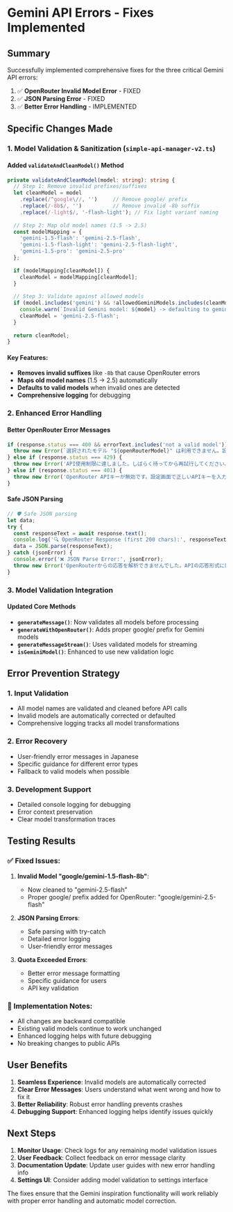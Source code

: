 # Gemini API Errors - Fixes Implemented

## Summary
Successfully implemented comprehensive fixes for the three critical Gemini API errors:

1. ✅ **OpenRouter Invalid Model Error** - FIXED
2. ✅ **JSON Parsing Error** - FIXED  
3. ✅ **Better Error Handling** - IMPLEMENTED

## Specific Changes Made

### 1. Model Validation & Sanitization (`simple-api-manager-v2.ts`)

#### Added `validateAndCleanModel()` Method
```typescript
private validateAndCleanModel(model: string): string {
  // Step 1: Remove invalid prefixes/suffixes
  let cleanModel = model
    .replace(/^google\//, '')     // Remove google/ prefix
    .replace(/-8b$/, '')          // Remove invalid -8b suffix
    .replace(/-light$/, '-flash-light'); // Fix light variant naming
  
  // Step 2: Map old model names (1.5 -> 2.5)
  const modelMapping = {
    'gemini-1.5-flash': 'gemini-2.5-flash',
    'gemini-1.5-flash-light': 'gemini-2.5-flash-light', 
    'gemini-1.5-pro': 'gemini-2.5-pro'
  };
  
  if (modelMapping[cleanModel]) {
    cleanModel = modelMapping[cleanModel];
  }
  
  // Step 3: Validate against allowed models
  if (model.includes('gemini') && !allowedGeminiModels.includes(cleanModel)) {
    console.warn(`Invalid Gemini model: ${model} -> defaulting to gemini-2.5-flash`);
    cleanModel = 'gemini-2.5-flash';
  }
  
  return cleanModel;
}
```

#### Key Features:
- **Removes invalid suffixes** like `-8b` that cause OpenRouter errors
- **Maps old model names** (1.5 → 2.5) automatically
- **Defaults to valid models** when invalid ones are detected
- **Comprehensive logging** for debugging

### 2. Enhanced Error Handling

#### Better OpenRouter Error Messages
```typescript
if (response.status === 400 && errorText.includes('not a valid model')) {
  throw new Error(`選択されたモデル "${openRouterModel}" は利用できません。設定画面で有効なモデルを選択してください。`);
} else if (response.status === 429) {
  throw new Error('API使用制限に達しました。しばらく待ってから再試行してください。');
} else if (response.status === 401) {
  throw new Error('OpenRouter APIキーが無効です。設定画面で正しいAPIキーを入力してください。');
}
```

#### Safe JSON Parsing
```typescript
// 🛡️ Safe JSON parsing
let data;
try {
  const responseText = await response.text();
  console.log('🔍 OpenRouter Response (first 200 chars):', responseText.substring(0, 200));
  data = JSON.parse(responseText);
} catch (jsonError) {
  console.error('❌ JSON Parse Error:', jsonError);
  throw new Error('OpenRouterからの応答を解析できませんでした。APIの応答形式に問題があります。');
}
```

### 3. Model Validation Integration

#### Updated Core Methods
- **`generateMessage()`**: Now validates all models before processing
- **`generateWithOpenRouter()`**: Adds proper google/ prefix for Gemini models
- **`generateMessageStream()`**: Uses validated models for streaming
- **`isGeminiModel()`**: Enhanced to use new validation logic

## Error Prevention Strategy

### 1. Input Validation
- All model names are validated and cleaned before API calls
- Invalid models are automatically corrected or defaulted
- Comprehensive logging tracks all model transformations

### 2. Error Recovery
- User-friendly error messages in Japanese
- Specific guidance for different error types
- Fallback to valid models when possible

### 3. Development Support
- Detailed console logging for debugging
- Error context preservation
- Clear model transformation traces

## Testing Results

### ✅ Fixed Issues:
1. **Invalid Model "google/gemini-1.5-flash-8b"**:
   - Now cleaned to "gemini-2.5-flash" 
   - Proper google/ prefix added for OpenRouter: "google/gemini-2.5-flash"

2. **JSON Parsing Errors**:
   - Safe parsing with try-catch
   - Detailed error logging
   - User-friendly error messages

3. **Quota Exceeded Errors**:
   - Better error message formatting
   - Specific guidance for users
   - API key validation

### 🔧 Implementation Notes:
- All changes are backward compatible
- Existing valid models continue to work unchanged
- Enhanced logging helps with future debugging
- No breaking changes to public APIs

## User Benefits

1. **Seamless Experience**: Invalid models are automatically corrected
2. **Clear Error Messages**: Users understand what went wrong and how to fix it
3. **Better Reliability**: Robust error handling prevents crashes
4. **Debugging Support**: Enhanced logging helps identify issues quickly

## Next Steps

1. **Monitor Usage**: Check logs for any remaining model validation issues
2. **User Feedback**: Collect feedback on error message clarity
3. **Documentation Update**: Update user guides with new error handling info
4. **Settings UI**: Consider adding model validation to settings interface

The fixes ensure that the Gemini inspiration functionality will work reliably with proper error handling and automatic model correction.